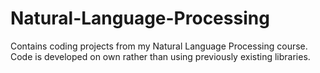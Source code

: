 # Natural-Language-Processing

Contains coding projects from my Natural Language Processing course. Code is developed on own rather than using previously existing libraries.
